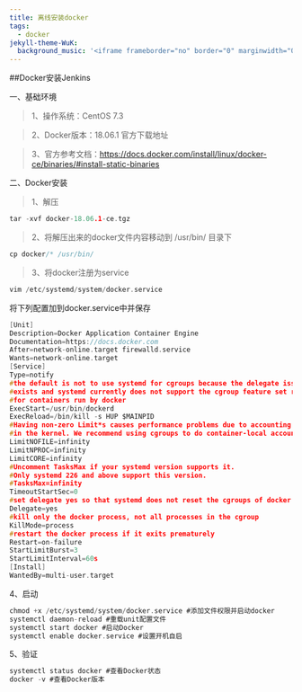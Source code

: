 ```yaml
---
title: 离线安装docker
tags:
  - docker
jekyll-theme-WuK:
  background_music: '<iframe frameborder="no" border="0" marginwidth="0" marginheight="0" width=100% height=86 src="//music.163.com/outchain/player?type=2&id=27876158&auto=0&height=66"></iframe>'
---
```


##Docker安装Jenkins

一、基础环境
 >  1、操作系统：CentOS 7.3
 
 >  2、Docker版本：18.06.1 官方下载地址
 
 >  3、官方参考文档：https://docs.docker.com/install/linux/docker-ce/binaries/#install-static-binaries

二、Docker安装
> 1、解压

```c
tar -xvf docker-18.06.1-ce.tgz
```

> 2、将解压出来的docker文件内容移动到 /usr/bin/ 目录下

```c
cp docker/* /usr/bin/
```

> 3、将docker注册为service

```c
vim /etc/systemd/system/docker.service
```

将下列配置加到docker.service中并保存
```c
[Unit]
Description=Docker Application Container Engine
Documentation=https://docs.docker.com
After=network-online.target firewalld.service
Wants=network-online.target
[Service]
Type=notify
#the default is not to use systemd for cgroups because the delegate issues still
#exists and systemd currently does not support the cgroup feature set required
#for containers run by docker
ExecStart=/usr/bin/dockerd
ExecReload=/bin/kill -s HUP $MAINPID
#Having non-zero Limit*s causes performance problems due to accounting overhead
#in the kernel. We recommend using cgroups to do container-local accounting.
LimitNOFILE=infinity
LimitNPROC=infinity
LimitCORE=infinity
#Uncomment TasksMax if your systemd version supports it.
#Only systemd 226 and above support this version.
#TasksMax=infinity
TimeoutStartSec=0
#set delegate yes so that systemd does not reset the cgroups of docker containers
Delegate=yes
#kill only the docker process, not all processes in the cgroup
KillMode=process
#restart the docker process if it exits prematurely
Restart=on-failure
StartLimitBurst=3
StartLimitInterval=60s
[Install]
WantedBy=multi-user.target
```

4、启动
```c
chmod +x /etc/systemd/system/docker.service #添加文件权限并启动docker
systemctl daemon-reload #重载unit配置文件
systemctl start docker #启动Docker
systemctl enable docker.service #设置开机自启
```

5、验证
```c
systemctl status docker #查看Docker状态
docker -v #查看Docker版本
```
